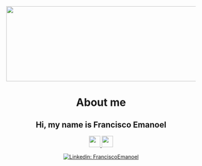 <div align='center'><img src="https://roboticascgames.files.wordpress.com/2017/08/giphy.gif?w=1920&h=768&crop=1"width="900" height="200"</div>
 
# About me
 
## Hi, my name is Francisco Emanoel


<a href="https://github.com/francisco1code/github-readme-stats">
 <img src="https://emojis.slackmojis.com/emojis/images/1450785773/250/mega.gif" width="30" height="30"/>
</a>
<a href="https://github.com/francisco1code/github-readme-stats">
<img src="https://dkrn4sk0rn31v.cloudfront.net/2018/05/29070459/pixelart-octocat.gif" width="30" height="30"/> 
</a>

 



[![Linkedin: FranciscoEmanoel](https://img.shields.io/badge/-FranciscoEmanoel-blue?style=flat-square&logo=Linkedin&logoColor=white&link=https://www.linkedin.com/in/FranciscoEmanoel/)](https://www.linkedin.com/in/francisco-emanoel-penha-a49706199/)






 
